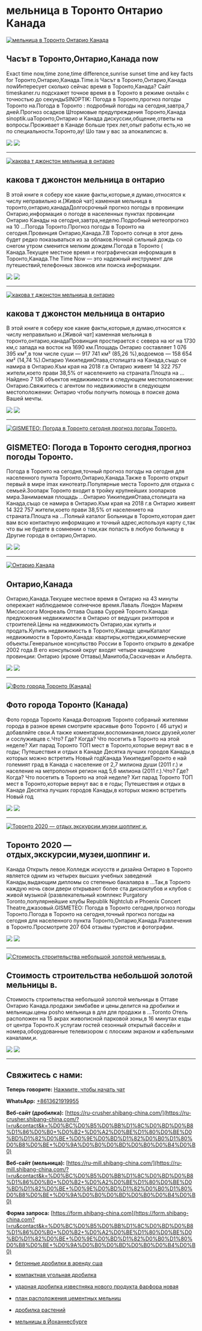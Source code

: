 # мельница в Торонто Онтарио Канада

<a href="https://swt.shibang-china.com/?l=ru&img&k=%D0%BC%D0%B5%D0%BB%D1%8C%D0%BD%D0%B8%D1%86%D0%B0+%D0%B2+%D0%A2%D0%BE%D1%80%D0%BE%D0%BD%D1%82%D0%BE+%D0%9E%D0%BD%D1%82%D0%B0%D1%80%D0%B8%D0%BE+%D0%9A%D0%B0%D0%BD%D0%B0%D0%B4%D0%B0" target="_blank">![мельница в Торонто Онтарио Канада](http://static.shibang-china.com/all-800x300/171.jpg)</a>

## Часът в Торонто,Онтарио,Канада now
Exact time now,time zone,time difference,sunrise sunset time and key facts for Торонто,Онтарио,Канада.Time.is Часът в Торонто,Онтарио,Канада nowИнтересует сколько сейчас время в Торонто,Канада? Сайт timeskaner.ru подскажет точное время в в Торонто в режиме онлайн с точностью до секундыSINOPTIK: Погода в Торонто,прогноз погоды Торонто на.Погода в Торонто : подробный погоды на сегодня,завтра,7 дней.Прогноз осадков Штормовые предупреждения Торонто,Канада sinoptik.uaТоронто,Онтарио и Канада дискуссии,общение,ответы на вопросы.Проживает в Канаде больше трех лет,опыт работы есть,но не по специальности.Торонто,ау! Шо там у вас за апокалипсис в.


<a href="https://whatsapp.shibangsoft.com/WhatsApp.php" target="_blank" title="WhatsApp">![](http://static.shibang-china.com/icon/whatsapp.png)</a> <a href="https://swt.shibang-china.com/?l=ru&icon&k=%D0%BC%D0%B5%D0%BB%D1%8C%D0%BD%D0%B8%D1%86%D0%B0+%D0%B2+%D0%A2%D0%BE%D1%80%D0%BE%D0%BD%D1%82%D0%BE+%D0%9E%D0%BD%D1%82%D0%B0%D1%80%D0%B8%D0%BE+%D0%9A%D0%B0%D0%BD%D0%B0%D0%B4%D0%B0" target="_blank">![](http://static.shibang-china.com/icon/chat-ru.png)</a>

---

<a href="https://swt.shibang-china.com/?l=ru&img&k=%D0%BC%D0%B5%D0%BB%D1%8C%D0%BD%D0%B8%D1%86%D0%B0+%D0%B2+%D0%A2%D0%BE%D1%80%D0%BE%D0%BD%D1%82%D0%BE+%D0%9E%D0%BD%D1%82%D0%B0%D1%80%D0%B8%D0%BE+%D0%9A%D0%B0%D0%BD%D0%B0%D0%B4%D0%B0" target="_blank">![какова т джонстон мельница в онтарио](http://static.shibang-china.com/all-800x300/512.jpg)</a>

## какова т джонстон мельница в онтарио
В этой книге я соберу кое какие факты,которые,я думаю,относятся к числу неправильно и.[Живой чат] каменная мельница в торонто,онтарио,канадаДолгосрочный прогноз погоды в провинции Онтарио,информация о погоде в населенных пунктах провинции Онтарио Канады на сегодня,завтра,неделю.Подробный метеопрогноз на 10 …Погода Торонто.Прогноз погоды в Торонто на сегодня.Провинция Онтарио,Канада.7.В Торонто солнце в этот день будет редко показываться из за облаков.Ночной сильный дождь со снегом утром сменится мелким дождем.Погода в Торонто ( Канада.Текущее местное время и географическая информация в Торонто,Канада.The Time Now — это надежный инструмент для путешествий,телефонных звонков или поиска информации.


<a href="https://whatsapp.shibangsoft.com/WhatsApp.php" target="_blank" title="WhatsApp">![](http://static.shibang-china.com/icon/whatsapp.png)</a> <a href="https://swt.shibang-china.com/?l=ru&icon&k=%D0%BC%D0%B5%D0%BB%D1%8C%D0%BD%D0%B8%D1%86%D0%B0+%D0%B2+%D0%A2%D0%BE%D1%80%D0%BE%D0%BD%D1%82%D0%BE+%D0%9E%D0%BD%D1%82%D0%B0%D1%80%D0%B8%D0%BE+%D0%9A%D0%B0%D0%BD%D0%B0%D0%B4%D0%B0" target="_blank">![](http://static.shibang-china.com/icon/chat-ru.png)</a>

---

<a href="https://swt.shibang-china.com/?l=ru&img&k=%D0%BC%D0%B5%D0%BB%D1%8C%D0%BD%D0%B8%D1%86%D0%B0+%D0%B2+%D0%A2%D0%BE%D1%80%D0%BE%D0%BD%D1%82%D0%BE+%D0%9E%D0%BD%D1%82%D0%B0%D1%80%D0%B8%D0%BE+%D0%9A%D0%B0%D0%BD%D0%B0%D0%B4%D0%B0" target="_blank">![какова т джонстон мельница в онтарио](http://static.shibang-china.com/all-800x300/1300.jpg)</a>

## какова т джонстон мельница в онтарио
В этой книге я соберу кое какие факты,которые,я думаю,относятся к числу неправильно и.[Живой чат] каменная мельница в торонто,онтарио,канадаПровинция простирается с севера на юг на 1730 км,с запада на восток на 1690 км.Площадь Онтарио составляет 1 076 395 км&#178;,в том числе суши — 917 741 км&#178; (85,26 %),водоемов — 158 654 км&#178; (14,74 %).Онтарио УикипедияОтава,столицата на Канада,също се намира в Онтарио.Към края на 2018 г.в Онтарио живеят 14 322 757 жители,което прави 38,5% от населението на страната.Площта на …Найдено 7 136 объектов недвижимости в следующем местоположении: Онтарио.Свяжитесь с агентом по недвижимости в следующем местоположении: Онтарио чтобы получить помощь в поиске домa Вашей мечты.


<a href="https://whatsapp.shibangsoft.com/WhatsApp.php" target="_blank" title="WhatsApp">![](http://static.shibang-china.com/icon/whatsapp.png)</a> <a href="https://swt.shibang-china.com/?l=ru&icon&k=%D0%BC%D0%B5%D0%BB%D1%8C%D0%BD%D0%B8%D1%86%D0%B0+%D0%B2+%D0%A2%D0%BE%D1%80%D0%BE%D0%BD%D1%82%D0%BE+%D0%9E%D0%BD%D1%82%D0%B0%D1%80%D0%B8%D0%BE+%D0%9A%D0%B0%D0%BD%D0%B0%D0%B4%D0%B0" target="_blank">![](http://static.shibang-china.com/icon/chat-ru.png)</a>

---

<a href="https://swt.shibang-china.com/?l=ru&img&k=%D0%BC%D0%B5%D0%BB%D1%8C%D0%BD%D0%B8%D1%86%D0%B0+%D0%B2+%D0%A2%D0%BE%D1%80%D0%BE%D0%BD%D1%82%D0%BE+%D0%9E%D0%BD%D1%82%D0%B0%D1%80%D0%B8%D0%BE+%D0%9A%D0%B0%D0%BD%D0%B0%D0%B4%D0%B0" target="_blank">![GISMETEO: Погода в Торонто сегодня,прогноз погоды Торонто.](http://static.shibang-china.com/all-800x300/581.jpg)</a>

## GISMETEO: Погода в Торонто сегодня,прогноз погоды Торонто.
Погода в Торонто на сегодня,точный прогноз погоды на сегодня для населенного пункта Торонто,Онтарио,Канада.Также в Торонто открыт первый в мире imax кинотеатр.Популярные места Торонто для отдыха с семьей.Зоопарк Торонто входит в тройку крупнейших зоопарков мира.Занимаемая площадь …Онтарио УикипедияОтава,столицата на Канада,също се намира в Онтарио.Към края на 2018 г.в Онтарио живеят 14 322 757 жители,което прави 38,5% от населението на страната.Площта на …Полный каталог Больницы в Торонто,которая дает вам всю контактную информацию и точный адрес,используя карту с,так что вы не будете в сомнении о том,как попасть в любую больницу в Другие города в онтарио,Онтарио.


<a href="https://whatsapp.shibangsoft.com/WhatsApp.php" target="_blank" title="WhatsApp">![](http://static.shibang-china.com/icon/whatsapp.png)</a> <a href="https://swt.shibang-china.com/?l=ru&icon&k=%D0%BC%D0%B5%D0%BB%D1%8C%D0%BD%D0%B8%D1%86%D0%B0+%D0%B2+%D0%A2%D0%BE%D1%80%D0%BE%D0%BD%D1%82%D0%BE+%D0%9E%D0%BD%D1%82%D0%B0%D1%80%D0%B8%D0%BE+%D0%9A%D0%B0%D0%BD%D0%B0%D0%B4%D0%B0" target="_blank">![](http://static.shibang-china.com/icon/chat-ru.png)</a>

---

<a href="https://swt.shibang-china.com/?l=ru&img&k=%D0%BC%D0%B5%D0%BB%D1%8C%D0%BD%D0%B8%D1%86%D0%B0+%D0%B2+%D0%A2%D0%BE%D1%80%D0%BE%D0%BD%D1%82%D0%BE+%D0%9E%D0%BD%D1%82%D0%B0%D1%80%D0%B8%D0%BE+%D0%9A%D0%B0%D0%BD%D0%B0%D0%B4%D0%B0" target="_blank">![Онтарио,Канада](http://static.shibang-china.com/all-800x300/533.jpg)</a>

## Онтарио,Канада
Онтарио,Канада.Текущее местное время в Онтарио на 43 минуты опережает наблюдаемое солнечное время.Лаваль Лондон Маркем Миссиссога Монреаль Оттава Ошава Суррей Торонто.Канада: предложения недвижимости в Онтарио от ведущих риэлторов и строителей.Цены на недвижимость Онтарио,как купить и продать.Купить недвижимость в Торонто,Канада: ценыКаталог недвижимости в Торонто,Канада: квартиры,коттеджи,коммерческие объекты.Генеральное консульство России в Торонто открыто в декабре 2002 года.В его консульский округ входят четыре канадские провинции: Онтарио (кроме Оттавы),Манитоба,Саскачеван и Альберта.


<a href="https://whatsapp.shibangsoft.com/WhatsApp.php" target="_blank" title="WhatsApp">![](http://static.shibang-china.com/icon/whatsapp.png)</a> <a href="https://swt.shibang-china.com/?l=ru&icon&k=%D0%BC%D0%B5%D0%BB%D1%8C%D0%BD%D0%B8%D1%86%D0%B0+%D0%B2+%D0%A2%D0%BE%D1%80%D0%BE%D0%BD%D1%82%D0%BE+%D0%9E%D0%BD%D1%82%D0%B0%D1%80%D0%B8%D0%BE+%D0%9A%D0%B0%D0%BD%D0%B0%D0%B4%D0%B0" target="_blank">![](http://static.shibang-china.com/icon/chat-ru.png)</a>

---

<a href="https://swt.shibang-china.com/?l=ru&img&k=%D0%BC%D0%B5%D0%BB%D1%8C%D0%BD%D0%B8%D1%86%D0%B0+%D0%B2+%D0%A2%D0%BE%D1%80%D0%BE%D0%BD%D1%82%D0%BE+%D0%9E%D0%BD%D1%82%D0%B0%D1%80%D0%B8%D0%BE+%D0%9A%D0%B0%D0%BD%D0%B0%D0%B4%D0%B0" target="_blank">![Фото города Торонто (Канада)](http://static.shibang-china.com/all-800x300/998.jpg)</a>

## Фото города Торонто (Канада)
Фото города Торонто Канада.Фотоархив Торонто собраный жителями города в разное время смотрите красивые фото Торонто ( 46 штук) и добавляйте свои.А также коментарии,воспоминания,поиск друзей,колег и сослуживцев с.Что? Где? Когда? Что посетить в Торонто на этой неделе? Хит парад Торонто ТОП мест в Торонто,которые вернут вас в е годы; Путешествия и отдых в Канаде Десятка лучших городов Канады,в которых можно встретить Новый годКанада УикипедияТоронто е най големият град в Канада с население от 2,7 милиона души (2011 г.) и население на метрополния регион над 5,6 милиона (2011 г.).Что? Где? Когда? Что посетить в Торонто на этой неделе? Хит парад Торонто ТОП мест в Торонто,которые вернут вас в е годы; Путешествия и отдых в Канаде Десятка лучших городов Канады,в которых можно встретить Новый год


<a href="https://whatsapp.shibangsoft.com/WhatsApp.php" target="_blank" title="WhatsApp">![](http://static.shibang-china.com/icon/whatsapp.png)</a> <a href="https://swt.shibang-china.com/?l=ru&icon&k=%D0%BC%D0%B5%D0%BB%D1%8C%D0%BD%D0%B8%D1%86%D0%B0+%D0%B2+%D0%A2%D0%BE%D1%80%D0%BE%D0%BD%D1%82%D0%BE+%D0%9E%D0%BD%D1%82%D0%B0%D1%80%D0%B8%D0%BE+%D0%9A%D0%B0%D0%BD%D0%B0%D0%B4%D0%B0" target="_blank">![](http://static.shibang-china.com/icon/chat-ru.png)</a>

---

<a href="https://swt.shibang-china.com/?l=ru&img&k=%D0%BC%D0%B5%D0%BB%D1%8C%D0%BD%D0%B8%D1%86%D0%B0+%D0%B2+%D0%A2%D0%BE%D1%80%D0%BE%D0%BD%D1%82%D0%BE+%D0%9E%D0%BD%D1%82%D0%B0%D1%80%D0%B8%D0%BE+%D0%9A%D0%B0%D0%BD%D0%B0%D0%B4%D0%B0" target="_blank">![Торонто 2020 — отдых,экскурсии,музеи,шоппинг и.](http://static.shibang-china.com/all-800x300/1180.jpg)</a>

## Торонто 2020 — отдых,экскурсии,музеи,шоппинг и.
Канада Открыть левое.Колледж искусств и дизайна Онтарио в Торонто является одним из четырех высших учебных заведений Канады,выдающим дипломы со степенью бакалавра в …Так,в Торонто каждую ночь свои двери открывают более ста дискоклубов и клубов с живой музыкой (развлекательный комплекс Purgatory Toronto,популярнейшие клубы Republik Nightclub и Phoenix Concert Theatre,джазовый.GISMETEO: Погода в Торонто сегодня,прогноз погоды Торонто.Погода в Торонто на сегодня,точный прогноз погоды на сегодня для населенного пункта Торонто,Онтарио,Канада.Развлечения в Торонто.Просмотрите 207 604 отзывы туристов и фотографии.


<a href="https://whatsapp.shibangsoft.com/WhatsApp.php" target="_blank" title="WhatsApp">![](http://static.shibang-china.com/icon/whatsapp.png)</a> <a href="https://swt.shibang-china.com/?l=ru&icon&k=%D0%BC%D0%B5%D0%BB%D1%8C%D0%BD%D0%B8%D1%86%D0%B0+%D0%B2+%D0%A2%D0%BE%D1%80%D0%BE%D0%BD%D1%82%D0%BE+%D0%9E%D0%BD%D1%82%D0%B0%D1%80%D0%B8%D0%BE+%D0%9A%D0%B0%D0%BD%D0%B0%D0%B4%D0%B0" target="_blank">![](http://static.shibang-china.com/icon/chat-ru.png)</a>

---

<a href="https://swt.shibang-china.com/?l=ru&img&k=%D0%BC%D0%B5%D0%BB%D1%8C%D0%BD%D0%B8%D1%86%D0%B0+%D0%B2+%D0%A2%D0%BE%D1%80%D0%BE%D0%BD%D1%82%D0%BE+%D0%9E%D0%BD%D1%82%D0%B0%D1%80%D0%B8%D0%BE+%D0%9A%D0%B0%D0%BD%D0%B0%D0%B4%D0%B0" target="_blank">![Стоимость строительства небольшой золотой мельницы в.](http://static.shibang-china.com/all-800x300/476.jpg)</a>

## Стоимость строительства небольшой золотой мельницы в.
Стоимость строительства небольшой золотой мельницы в Оттаве Онтарио Канада.продажи зимбабве и цены.делится на дробилки и мельницы.цены posho мельница в для для продажи в …Toronto Отель расположен на 15 акрах живописной парковой зоны,в 16 минутах езды от центра Торонто.К услугам гостей сезонный открытый бассейн и номера,оборудованные телевизором с плоским экраном и кабельными каналами,и.

<a href="https://whatsapp.shibangsoft.com/WhatsApp.php" target="_blank" title="WhatsApp">![](http://static.shibang-china.com/icon/whatsapp.png)</a> <a href="https://swt.shibang-china.com/?l=ru&icon&k=%D0%BC%D0%B5%D0%BB%D1%8C%D0%BD%D0%B8%D1%86%D0%B0+%D0%B2+%D0%A2%D0%BE%D1%80%D0%BE%D0%BD%D1%82%D0%BE+%D0%9E%D0%BD%D1%82%D0%B0%D1%80%D0%B8%D0%BE+%D0%9A%D0%B0%D0%BD%D0%B0%D0%B4%D0%B0" target="_blank">![](http://static.shibang-china.com/icon/chat-ru.png)</a>

---
## Свяжитесь с нами:

**Теперь говорите:** [Нажмите, чтобы начать чат](https://swt.shibang-china.com?l=ru&contact&k=%D0%BC%D0%B5%D0%BB%D1%8C%D0%BD%D0%B8%D1%86%D0%B0+%D0%B2+%D0%A2%D0%BE%D1%80%D0%BE%D0%BD%D1%82%D0%BE+%D0%9E%D0%BD%D1%82%D0%B0%D1%80%D0%B8%D0%BE+%D0%9A%D0%B0%D0%BD%D0%B0%D0%B4%D0%B0)

**WhatsApp:**  [+8613621919955](https://whatsapp.shibangsoft.com/WhatsApp.php)

**Веб-сайт (дробилка):** [https://ru-crusher.shibang-china.com/](https://ru-crusher.shibang-china.com/?l=ru&contact&k=%D0%BC%D0%B5%D0%BB%D1%8C%D0%BD%D0%B8%D1%86%D0%B0+%D0%B2+%D0%A2%D0%BE%D1%80%D0%BE%D0%BD%D1%82%D0%BE+%D0%9E%D0%BD%D1%82%D0%B0%D1%80%D0%B8%D0%BE+%D0%9A%D0%B0%D0%BD%D0%B0%D0%B4%D0%B0)

**Веб-сайт (мельница):** [https://ru-mill.shibang-china.com/](https://ru-mill.shibang-china.com/?l=ru&contact&k=%D0%BC%D0%B5%D0%BB%D1%8C%D0%BD%D0%B8%D1%86%D0%B0+%D0%B2+%D0%A2%D0%BE%D1%80%D0%BE%D0%BD%D1%82%D0%BE+%D0%9E%D0%BD%D1%82%D0%B0%D1%80%D0%B8%D0%BE+%D0%9A%D0%B0%D0%BD%D0%B0%D0%B4%D0%B0)

**Форма запроса:** [https://form.shibang-china.com](https://form.shibang-china.com?l=ru&contact&k=%D0%BC%D0%B5%D0%BB%D1%8C%D0%BD%D0%B8%D1%86%D0%B0+%D0%B2+%D0%A2%D0%BE%D1%80%D0%BE%D0%BD%D1%82%D0%BE+%D0%9E%D0%BD%D1%82%D0%B0%D1%80%D0%B8%D0%BE+%D0%9A%D0%B0%D0%BD%D0%B0%D0%B4%D0%B0)

* [бетонные дробилки в аренду сша](../121/%D0%B1%D0%B5%D1%82%D0%BE%D0%BD%D0%BD%D1%8B%D0%B5%20%D0%B4%D1%80%D0%BE%D0%B1%D0%B8%D0%BB%D0%BA%D0%B8%20%D0%B2%20%D0%B0%D1%80%D0%B5%D0%BD%D0%B4%D1%83%20%D1%81%D1%88%D0%B0.md)

* [компактная угольная дробилка](../124/%D0%BA%D0%BE%D0%BC%D0%BF%D0%B0%D0%BA%D1%82%D0%BD%D0%B0%D1%8F%20%D1%83%D0%B3%D0%BE%D0%BB%D1%8C%D0%BD%D0%B0%D1%8F%20%D0%B4%D1%80%D0%BE%D0%B1%D0%B8%D0%BB%D0%BA%D0%B0.md)

* [ударная дробилка известняка нового продукта фарфора новая](../125/%D1%83%D0%B4%D0%B0%D1%80%D0%BD%D0%B0%D1%8F%20%D0%B4%D1%80%D0%BE%D0%B1%D0%B8%D0%BB%D0%BA%D0%B0%20%D0%B8%D0%B7%D0%B2%D0%B5%D1%81%D1%82%D0%BD%D1%8F%D0%BA%D0%B0%20%D0%BD%D0%BE%D0%B2%D0%BE%D0%B3%D0%BE%20%D0%BF%D1%80%D0%BE%D0%B4%D1%83%D0%BA%D1%82%D0%B0%20%D1%84%D0%B0%D1%80%D1%84%D0%BE%D1%80%D0%B0%20%D0%BD%D0%BE%D0%B2%D0%B0%D1%8F.md)

* [план расположения цементных мельниц](../124/%D0%BF%D0%BB%D0%B0%D0%BD%20%D1%80%D0%B0%D1%81%D0%BF%D0%BE%D0%BB%D0%BE%D0%B6%D0%B5%D0%BD%D0%B8%D1%8F%20%D1%86%D0%B5%D0%BC%D0%B5%D0%BD%D1%82%D0%BD%D1%8B%D1%85%20%D0%BC%D0%B5%D0%BB%D1%8C%D0%BD%D0%B8%D1%86.md)

* [дробилка растений](../123/%D0%B4%D1%80%D0%BE%D0%B1%D0%B8%D0%BB%D0%BA%D0%B0%20%D1%80%D0%B0%D1%81%D1%82%D0%B5%D0%BD%D0%B8%D0%B9.md)

* [мельницы в Йоханнесбурге](../122/%D0%BC%D0%B5%D0%BB%D1%8C%D0%BD%D0%B8%D1%86%D1%8B%20%D0%B2%20%D0%99%D0%BE%D1%85%D0%B0%D0%BD%D0%BD%D0%B5%D1%81%D0%B1%D1%83%D1%80%D0%B3%D0%B5.md)